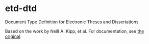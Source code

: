 # etd-dtd
Document Type Definition for Electronic Theses and Dissertations

Based on the work by Neill A. Kipp, et al. 
For documentation, see [the original](http://etd.vt.edu/etd-ml/dtdetds.htm).